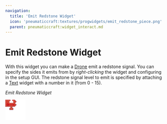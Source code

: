 ```yaml
---
navigation:
  title: 'Emit Redstone Widget'
  icon: 'pneumaticcraft:textures/progwidgets/emit_redstone_piece.png'
  parent: pneumaticcraft:widget_interact.md
---
```


# Emit Redstone Widget

With this widget you can make a [Drone](../tools/drone.md) emit a <Color id="red">redstone signal</Color>. You can specify the sides it emits from by _right-clicking_ the widget and configuring in the setup GUI. The redstone signal level to emit is specified by attaching a [Text](./text.md) widget with a number in it (from 0 - 15).

_Emit Redstone Widget_

![](emit_redstone_piece.png)
